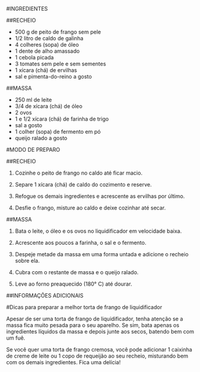 #INGREDIENTES

##RECHEIO

- 500 g de peito de frango sem pele
- 1/2 litro de caldo de galinha
- 4 colheres (sopa) de óleo
- 1 dente de alho amassado
- 1 cebola picada
- 3 tomates sem pele e sem sementes
- 1 xícara (chá) de ervilhas
- sal e pimenta-do-reino a gosto

##MASSA

- 250 ml de leite
- 3/4 de xícara (chá) de óleo
- 2 ovos
- 1 e 1/2 xícara (chá) de farinha de trigo
- sal a gosto
- 1 colher (sopa) de fermento em pó
- queijo ralado a gosto

#MODO DE PREPARO

##RECHEIO

1. Cozinhe o peito de frango no caldo até ficar macio.

2. Separe 1 xícara (chá) de caldo do cozimento e reserve.

3. Refogue os demais ingredientes e acrescente as ervilhas por último.

4. Desfie o frango, misture ao caldo e deixe cozinhar até secar.

##MASSA

1. Bata o leite, o óleo e os ovos no liquidificador em velocidade baixa.

2. Acrescente aos poucos a farinha, o sal e o fermento.

3. Despeje metade da massa em uma forma untada e adicione o recheio sobre ela.

4. Cubra com o restante de massa e o queijo ralado.

5. Leve ao forno preaquecido (180° C) até dourar.

##INFORMAÇÕES ADICIONAIS

#Dicas para preparar a melhor torta de frango de liquidificador
 

Apesar de ser uma torta de frango de liquidificador, tenha atenção se a massa fica muito pesada para o seu aparelho. Se sim, bata apenas os ingredientes líquidos da massa e depois junte aos secos, batendo bem com um fuê.

 

Se você quer uma torta de frango cremosa, você pode adicionar 1 caixinha de creme de leite ou 1 copo de requeijão ao seu recheio, misturando bem com os demais ingredientes. Fica uma delícia!